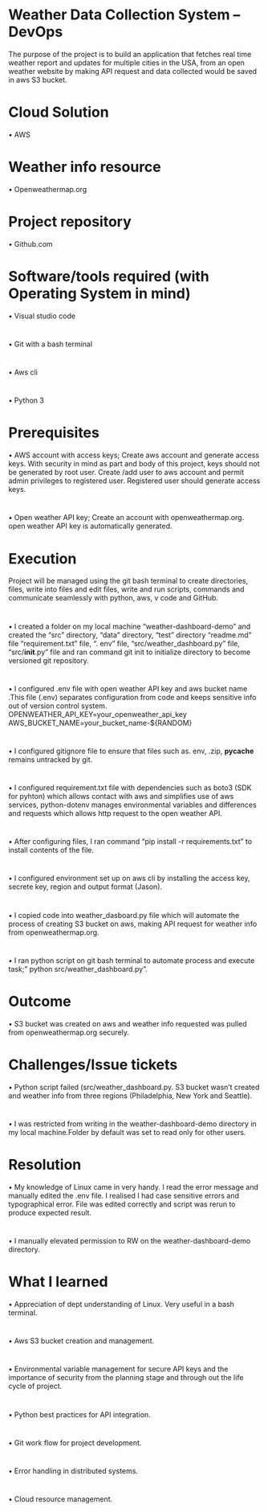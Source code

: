 
#                                                                                   Weather Data Collection System – DevOps

The purpose of the project is to build an application that fetches real time weather report and updates for multiple cities in the USA, from an open weather website by making API request and data collected would be saved in aws S3 bucket.

# Cloud Solution
•	AWS
# Weather info resource
•	Openweathermap.org
# Project repository
•	Github.com
# Software/tools required (with Operating System in mind)
•	Visual studio code
#
•	Git with a bash terminal
#
•	Aws cli
#
•	Python 3
# Prerequisites
•	AWS account with access keys; Create aws account and generate access keys. With security in mind as part and body of this project, keys should not be generated by root user. Create /add user to aws account and permit admin privileges to registered user. Registered user
should generate access keys.
#
•	Open weather API key; Create an account with openweathermap.org. open weather API key is automatically generated.
# Execution
Project will be managed using the git bash terminal to create directories, files, write into files and edit files, write and run scripts, commands and communicate seamlessly with python, aws, v code and GitHub.
#
•	I created a folder on my local machine “weather-dashboard-demo” and created the “src” directory, “data” directory, “test” directory “readme.md” file “requirement.txt” file, “. env” file, “src/weather_dashboard.py” file, “src/__init__.py” file and ran command 
git init to initialize directory to become versioned git repository.
#
•	I configured .env file with open weather API key and aws bucket name .This file (.env) separates configuration from code and keeps sensitive info out of version control system. OPENWEATHER_API_KEY=your_openweather_api_key
  AWS_BUCKET_NAME=your_bucket_name-${RANDOM}
#
•	I configured gitignore file to ensure that files such as. env, .zip, __pycache__ remains untracked by git.
#
•	I configured requirement.txt file with dependencies such as boto3 (SDK for pyhton) which allows contact with aws and simplifies use of aws services, python-dotenv manages environmental variables and differences and requests which allows 
http request to the open weather API.
#
•	After configuring files, I ran command “pip install -r requirements.txt” to install contents of the file.
#
•	I configured environment set up on aws cli   by installing the access key, secrete key, region and output format (Jason).
#
•	I copied code into weather_dasboard.py file which will automate the process of creating S3 bucket on aws, making API request for weather info from openweathermap.org.
#
•	I ran python script on git bash terminal to automate process and execute task;” python src/weather_dashboard.py”.
# Outcome
•	S3 bucket was created on aws and weather info requested was pulled from openweathermap.org securely.
# Challenges/Issue tickets
•	Python script failed (src/weather_dashboard.py. S3 bucket wasn’t created and weather info from three regions (Philadelphia, New York and Seattle).
#
•	I was restricted from writing in the weather-dashboard-demo directory in my local machine.Folder by default was set to read only for other users.
# Resolution
•	My knowledge of Linux came in very handy. I read the error message and manually edited the .env file. I realised I had case sensitive errors and typographical error. File was edited correctly and script was rerun to produce expected result.
#
•	I manually elevated permission to RW on the weather-dashboard-demo directory. 
# What I learned
•	Appreciation of dept understanding of Linux. Very useful in a bash terminal.
#
•	Aws S3 bucket creation and management.
#
•	Environmental variable management for secure API keys and the importance of security from the planning stage and through out the life cycle of project.
#
•	Python best practices for API integration.
#
•	Git work flow for project development.
#
•	Error handling in distributed systems.
#
•	Cloud resource management.







